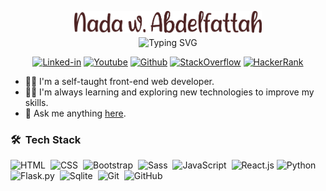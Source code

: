 <p align="center"><img src="name.png" alt="Nada W. Abdelfattah" style="max-width: 300px; margin-bottom: -10px;"/></p>

<!-- Typing SVG by DenverCoder1 - https://github.com/DenverCoder1/readme-typing-svg -->
<p align="center"><img src="https://readme-typing-svg.demolab.com?font=Fira+Code&weight=500&pause=1000&color=543228&center=true&vCenter=true&random=false&width=435&lines=Front-end+Developer;JavaScript+Developer;React+Developer" alt="Typing SVG" /></p>

<p align="center"> 
  <a href="https://www.linkedin.com/in/nadda-w-abdelfattah"><img alt="Linked-in" title="Linked-in" src="https://img.shields.io/badge/-Connect-0a66c2?style=for-the-badge&logo=linkedin&logoColor=white"/></a>
  <a href="https://www.youtube.com/channel/UCNa9X95RymoW50KDMdyDkAQ"><img alt="Youtube" title="Youtube" src="https://img.shields.io/badge/-Subscribe-dd2c00?style=for-the-badge&logo=youtube&logoColor=white"/></a>
  <a href="https://github.com/nabdelfattah"><img alt="Github" title="Github" src="https://img.shields.io/badge/-follow-24292F?style=for-the-badge&logo=github&logoColor=white"/></a>
  <a href="https://stackoverflow.com/users/12776747/nadda-w-abdelfattah?tab=profile"><img alt="StackOverflow" title="StackOverflow" src="https://img.shields.io/badge/-profile-f48225?style=for-the-badge&logo=stackoverflow&logoColor=white"/></a>
  <a href="https://www.hackerrank.com/Nada_Wael?hr_r=1"><img alt="HackerRank" title="HackerRank" src="https://img.shields.io/badge/-follow-1ba94c?style=for-the-badge&logo=hackerrank&logoColor=white"/></a>
</p>

- 👩‍💻 I'm a self-taught front-end web developer.
- 👨‍🎓 I'm always learning and exploring new technologies to improve my skills.
- 💬 Ask me anything <a href="https://github.com/nabdelfattah/nabdelfattah/issues">here</a>.

### 🛠 &nbsp;Tech Stack
![HTML](https://img.shields.io/badge/-HTML-05122A?style=flat&logo=HTML5)&nbsp;
![CSS](https://img.shields.io/badge/-CSS-05122A?style=flat&logo=CSS3&logoColor=1572B6)&nbsp;
![Bootstrap](https://img.shields.io/badge/-Bootstrap-05122A?style=flat&logo=bootstrap&logoColor=563D7C)&nbsp;
![Sass](https://img.shields.io/badge/-Sass-05122A?style=flat&logo=sass)&nbsp;
![JavaScript](https://img.shields.io/badge/-JavaScript-05122A?style=flat&logo=javascript)&nbsp;
![React.js](https://img.shields.io/badge/-React-05122A?style=flat&logo=react)
![Python](https://img.shields.io/badge/-Python%20-05122A?style=flat&logo=python)&nbsp;
![Flask.py](https://img.shields.io/badge/-flask-05122A?style=flat&logo=flask)&nbsp;
![Sqlite](https://img.shields.io/badge/-Sqlite-05122A?style=flat&logo=Sqlite)&nbsp;
![Git](https://img.shields.io/badge/-Git-05122A?style=flat&logo=git)&nbsp;
![GitHub](https://img.shields.io/badge/-GitHub-05122A?style=flat&logo=github)&nbsp;
